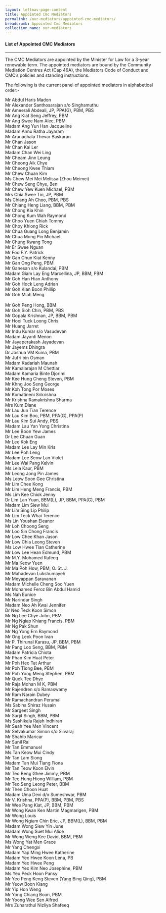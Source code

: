 ```yaml
---
layout: leftnav-page-content
title: Appointed Cmc Mediators
permalink: /our-mediators/appointed-cmc-mediators/
breadcrumb: Appointed Cmc Mediators
collection_name: our-mediators
---
```



#### List of Appointed CMC Mediators
---

The CMC Mediators are appointed by the Minister for Law for a 3-year renewable term. The appointed mediators are bound by the Community Mediation Centres Act (Cap 49A), the Mediators Code of Conduct and CMC’s policies and standing instructions.

 

The following is the current panel of appointed mediators in alphabetical order:-


Mr Abdul Haris Madon<br>
Mr Alexander Santhosarajan s/o Singhamuthu<br>
Mr Ameerali Abdeali, JP, PPA(G), PBM, PBS<br>
Mr Ang Kiat Seng Jeffrey, PBM<br>
Mr Ang Swee Nam Alec, PBM<br>
Madam Ang Yun Han Jacqueline<br>
Madam Annu Ratha Jayaram<br>
Mr Arunachala Thevar Baskaran<br>
Mr Chan Jason<br>
Mr Chan Kai Ler<br>
Madam Chan Wei Ling<br>
Mr Cheam Jinn Leung<br>
Mr Cheong Aik Chye<br>
Mr Cheong Kwee Thiam<br>
Mr Chew Chuan Kim<br>
Ms Chew Mei Mei Melissa (Zhou Meimei)<br>
Mr Chew Seng Chye, Ben<br>
Mr Chew Yew Kuen Michael, PBM<br>
Mrs Chia Swee Tin, JP, PBM<br>
Ms Chiang Ah Choo, PBM, PBS<br>
Mr Chiang Heng Liang, BBM, PBM<br>
Mr Chong Kia Khin<br>
Mr Chong Kum Wah Raymond<br>
Mr Choo Yuen Chiah Tommy<br>
Mr Choy Khiong Rick<br>
Mr Chua Guang Long Benjamin<br>
Mr Chua Mong Pin Michael<br>
Mr Chung Kwang Tong<br>
Mr Er Swee Nguan<br>
Mr Foo F.Y. Patrick<br>
Mr Gan Chun Kiat Kenny<br>
Mr Gan Ong Peng, PBM<br>
Mr Ganesan s/o Kulandai, PBM<br>
Madam Giam Lay Eng Marcellina, JP, BBM, PBM<br>
Mr Goh Han Hian Anthony<br>
Mr Goh Hock Leng Adrian<br>
Mr Goh Kian Boon Phillip<br>
Mr Goh Miah Meng<br><br>
Mr Goh Peng Hong, BBM<br>
Mr Goh Sioh Chin, PBM, PBS<br>
Mr Gopala Krishnan, JP, BBM, PBM<br>
Mr Hooi Tuck Loong Chris<br>
Mr Huang Jarret<br>
Mr Indu Kumar s/o Vasudevan<br>
Madam Jayanti Menon<br>
Mr Jayaperakash Jayadevan<br>
Mr Jayems Dhingra<br>
Dr Joshua VM Kuma, PBM<br>
Mr Jufri bin Osman<br>
Madam Kadariah Maunah<br>
Mr Kamalarajan M Chettiar<br>
Madam Kamaria Binte Djorimi<br>
Mr Kee Hung Cheng Steven, PBM<br>
Mr Khng Joo Seng George<br>
Mr Koh Tong Por Moses<br>
Mr Komatineni Srikrishna<br>
Mr Krishna Ramakrishna Sharma<br>
Mrs Kum Diane<br>
Mr Lau Jun Tian Terence<br>
Mr Lau Kim Boo, PBM, PPA(G), PPA(P)<br>
Mr Lau Kim Sui Andy, PBS<br>
Madam Lau Yan Yong Christina<br>
Mr Lee Boon Yew James<br>
Dr Lee Chuan Guan<br>
Mr Lee Kok Eng<br>
Madam Lee Lay Min Kris<br>
Mr Lee Poh Leng<br>
Madam Lee Seow Lan Violet<br>
Mr Lee Wai Pang Kelvin<br>
Ms Lela Kaur, PBM<br>
Mr Leong Jong Pin James<br>
Ms Leow Soon Gee Christina<br>
Mr Lim Chee Kong<br>
Mr Lim Heng Meng Francis, PBM<br>
Ms Lim Kee Chiok Jenny<br>
Dr Lim Lan Yuan, BBM(L), JP, BBM, PPA(G), PBM<br>
Madam Lim Siew Mui<br>
Mr Lim Sing Lip Philip<br>
Mr Lim Teck Whai Terence<br>
Ms Lin Youshan Eleanor<br>
Mr Loh Choong Seng<br>
Mr Loo Sin Chong Francis<br>
Mr Low Chee Khan Jason<br>
Mr Low Chia Leong Steven<br>
Ms Low Hwee Tian Catherine<br>
Mr Low Lee Hean Edmund, PBM<br>
Mr M.Y. Mohamed Rafeeq<br>
Mr Ma Keow Yuen<br>
Mr Ma Poh How, PBM, O. St. J.<br>
Mr Mahadevan Lukshumayeh<br>
Mr Meyappan Saravanan<br>
Madam Michelle Cheng Soo Yuen<br>
Mr Mohamed Feroz Bin Abdul Hamid<br>
Ms Nah Eunice<br>
Mr Narindar Singh<br>
Madam Neo Ah Kwai Jennifer<br>
Dr Neo Teck Koon Simon<br>
Mr Ng Lee Chye John, PBM<br>
Mr Ng Ngiap Khiang Francis, PBM<br>
Mr Ng Pak Shun<br>
Mr Ng Yong Ern Raymond<br>
Mr Ong Leok Poon Ivan<br>
Mr P. Thirunal Karasu, JP, BBM, PBM<br>
Mr Pang Loo Seng, BBM, PBM<br>
Madam Patricia Chiota<br>
Mr Phan Kim Huat Peter<br>
Mr Poh Heo Tat Arthur<br>
Mr Poh Tiong Bee, PBM<br>
Mr Poh Yong Meng Stephen, PBM<br>
Mr Quek Tee Dhye<br>
Mr Raja Mohan M K, PBM<br>
Mr Rajendren s/o Ramaswamy<br>
Mr Ram Narain Dubey<br>
Mr Ramachandran Perumal<br>
Ms Sabiha Shiraz Husain<br>
Mr Sargeet Singh<br>
Mr Sarjit Singh, BBM, PBM<br>
Ms Sashikala Rajah Indhiran<br>
Mr Seah Yee Men Vincent<br>
Mr Selvakumar Simon s/o Silvaraj<br>
Mr Shahib Maricar<br>
Mr Sunil Rai<br>
Mr Tan Emmanuel<br>
Ms Tan Keow Mui Cindy<br>
Mr Tan Lam Siong<br>
Madam Tan Mui Tiang Fiona<br>
Mr Tan Teow Koon Elvin<br>
Mr Teo Beng Ghee Jimmy, PBM<br>
Mr Teo Hung Hiong William, PBM<br>
Mr Teo Seng Leong Peter, BBM<br>
Mr Then Choon Huat<br>
Madam Uma Devi d/o Sumeshwar, PBM<br>
Mr V. Krishna, PPA(P), BBM, PBM, PBS<br>
Mr Wee Pang Kiat, JP, BBM, PBM<br>
Mr Wong Kwan Ken Martin Magmarigen, PBM<br>
Mr Wong Louis<br>
Mr Wong Ngiam Chin Eric, JP, BBM(L), BBM, PBM<br>
Madam Wong Siew Yin June<br>
Madam Wong Suet Mui Alice<br>
Mr Wong Weng Kee David, BBM, PBM<br>
Ms Wong Yat Men Grace<br>
Mr Yang Chengxi<br>
Madam Yap Ming Hwee Katherine<br>
Madam Yeo Hwee Koon Lena, PB<br>
Madam Yeo Hwee Peng<br>
Madam Yeo Kim Neo Josephine, PBM<br>
Ms Yeo Peck Hoon Pansy<br>
Mr Yeo Peng Keng Steven (Yang Bing Qing), PBM<br>
Mr Yeow Boon Kiang<br>
Mr Yip Hon Weng<br>
Mr Yong Chiang Boon, PBM<br>
Mr Yoong Wee Sen Alfred<br>
Mrs Zuharathul Nizliya Shafeeq<br>
